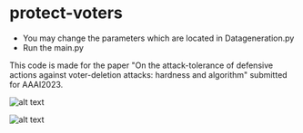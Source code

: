 # protect-voters

- You may change the parameters which are located in Datageneration.py
- Run the main.py

This code is made for the paper "On the attack-tolerance of defensive actions against voter-deletion attacks: hardness and algorithm" submitted for AAAI2023.

![alt text](https://github.com/nikhoj/Protecct-Voters/blob/main/CPP1_n35_m4.png)

![alt text](https://github.com/nikhoj/Protecct-Voters/blob/main/DPP1_n25_m2.png)
